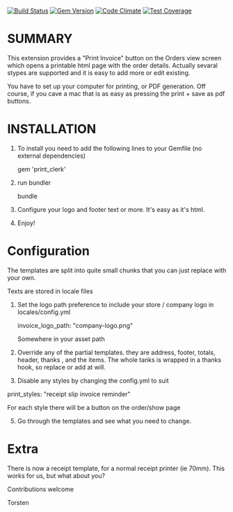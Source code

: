 [![Build Status](https://travis-ci.org/rubyclerks/print_clerk.svg?branch=master)](https://travis-ci.org/rubyclerks/print_clerk)
[![Gem Version](https://badge.fury.io/rb/print_clerk.svg)](http://badge.fury.io/rb/print_clerk)
[![Code Climate](https://codeclimate.com/github/rubyclerks/print_clerk/badges/gpa.svg)](https://codeclimate.com/github/rubyclerks/print_clerk)
[![Test Coverage](https://codeclimate.com/github/rubyclerks/print_clerk/badges/coverage.svg)](https://codeclimate.com/github/rubyclerks/print_clerk)

SUMMARY
=======

This extension provides a "Print Invoice" button on the Orders view screen which opens a printable html page with the order details. Actually sevaral stypes are supported and it is easy to add more or edit existing.

You have to set up your computer for printing, or PDF generation. Off course, if you cave a mac that is as easy as pressing the print + save as pdf buttons.
 
INSTALLATION
============

1. To install you need to add the following lines to your Gemfile (no external dependencies)

    gem 'print_clerk'
    
2. run bundler

    bundle

3. Configure your logo and footer text or more. It's easy as it's html.

4. Enjoy!


Configuration
==============

The templates are split into quite small chunks that you can just replace with your own.

Texts are stored in locale files

1. Set the logo path preference to include your store / company logo in locales/config.yml

    invoice_logo_path: "company-logo.png"
    
    Somewhere in your asset path

2. Override any of the partial templates. they are address, footer, totals, header, thanks , and the items. The whole tanks is wrapped in a thanks hook, so replace or add at will.

4. Disable any styles by changing the config.yml to suit 

  print_styles: "receipt slip invoice reminder"

  For each style there will be a button on the order/show page

5. Go through the templates and see what you need to change.

Extra
=====

There is now a receipt template, for a normal receipt printer (ie 70mm). This works for us, but what about you?

Contributions welcome

Torsten